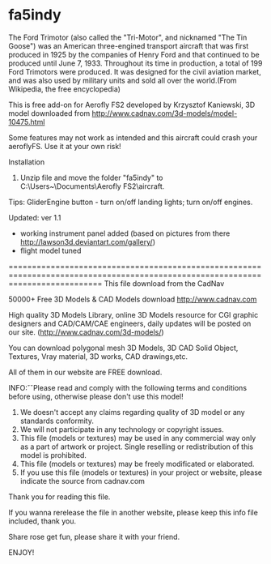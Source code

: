 # fa5indy
The Ford Trimotor (also called the "Tri-Motor", and nicknamed "The Tin Goose") was an American three-engined transport aircraft that was first produced in 1925 by the companies of Henry Ford and that continued to be produced until June 7, 1933. Throughout its time in production, a total of 199 Ford Trimotors were produced. It was designed for the civil aviation market, and was also used by military units and sold all over the world.(From Wikipedia, the free encyclopedia)

This is free add-on for Aerofly FS2 developed by Krzysztof Kaniewski, 3D model downloaded from http://www.cadnav.com/3d-models/model-10475.html

Some features may not work as intended and this aircraft could crash your aeroflyFS. 
 Use it at your own risk!

Installation

1. Unzip file and move the folder "fa5indy" to C:\Users\~\Documents\Aerofly FS2\aircraft.
	
Tips:
GliderEngine button - turn on/off landing lights; turn on/off engines.

Updated:
ver 1.1
- working instrument panel added (based on pictures from there http://lawson3d.deviantart.com/gallery/)
- flight model tuned

================================================================================================================================
This file download from the CadNav

50000+ Free 3D Models & CAD  Models download http://www.cadnav.com

High quality 3D Models Library, online 3D Models resource for CGI graphic designers and CAD/CAM/CAE engineers, daily updates will be posted on our site. (http://www.cadnav.com/3d-models/)

You can download polygonal mesh 3D Models, 3D CAD Solid Object, Textures, Vray material, 3D works, CAD drawings,etc. 

All of them in our website are FREE download.

INFO:ˇˇPlease read and comply with the following terms and conditions before using, otherwise please don't use this model!

1. We doesn't accept any claims regarding quality of 3D model or any standards conformity.
2. We will not participate in any technology or copyright issues.
3. This file (models or textures) may be used in any commercial way only as a part of artwork or project. Single reselling or redistribution of this model is prohibited.  
4. This file (models or textures) may be freely modificated or elaborated.
5. If you use this file (models or textures) in your project or website, please indicate the source from cadnav.com


Thank you for reading this file.

If you wanna rerelease the file in another website, please keep this info file included, thank you.

Share rose get fun, please share it with your friend.

ENJOY!